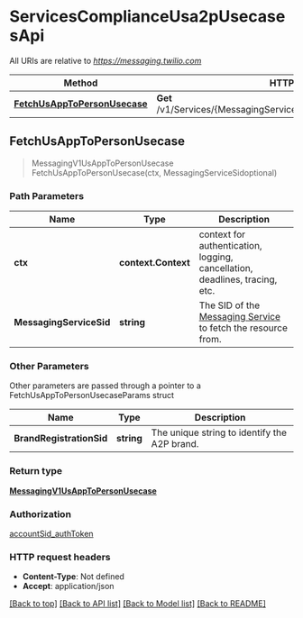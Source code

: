 # ServicesComplianceUsa2pUsecasesApi

All URIs are relative to *https://messaging.twilio.com*

Method | HTTP request | Description
------------- | ------------- | -------------
[**FetchUsAppToPersonUsecase**](ServicesComplianceUsa2pUsecasesApi.md#FetchUsAppToPersonUsecase) | **Get** /v1/Services/{MessagingServiceSid}/Compliance/Usa2p/Usecases | 



## FetchUsAppToPersonUsecase

> MessagingV1UsAppToPersonUsecase FetchUsAppToPersonUsecase(ctx, MessagingServiceSidoptional)





### Path Parameters


Name | Type | Description
------------- | ------------- | -------------
**ctx** | **context.Context** | context for authentication, logging, cancellation, deadlines, tracing, etc.
**MessagingServiceSid** | **string** | The SID of the [Messaging Service](https://www.twilio.com/docs/messaging/api/service-resource) to fetch the resource from.

### Other Parameters

Other parameters are passed through a pointer to a FetchUsAppToPersonUsecaseParams struct


Name | Type | Description
------------- | ------------- | -------------
**BrandRegistrationSid** | **string** | The unique string to identify the A2P brand.

### Return type

[**MessagingV1UsAppToPersonUsecase**](MessagingV1UsAppToPersonUsecase.md)

### Authorization

[accountSid_authToken](../README.md#accountSid_authToken)

### HTTP request headers

- **Content-Type**: Not defined
- **Accept**: application/json

[[Back to top]](#) [[Back to API list]](../README.md#documentation-for-api-endpoints)
[[Back to Model list]](../README.md#documentation-for-models)
[[Back to README]](../README.md)

